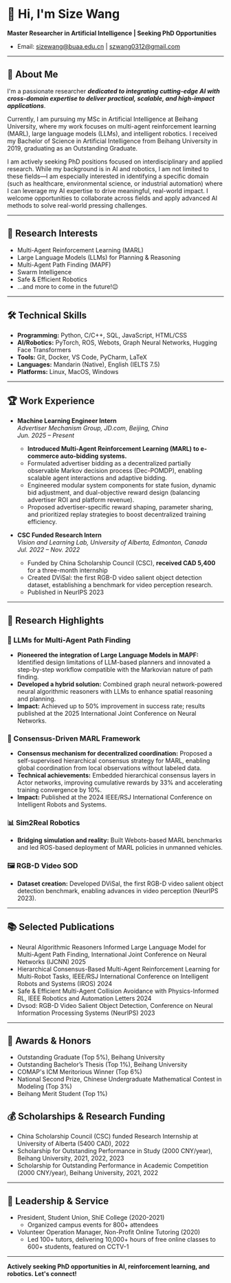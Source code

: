# 👋 Hi, I'm Size Wang

**Master Researcher in Artificial Intelligence | Seeking PhD Opportunities**

- Email: sizewang@buaa.edu.cn | szwang0312@gmail.com


---

## 🚀 About Me

I'm a passionate researcher **_dedicated to integrating cutting-edge AI with cross-domain expertise to deliver practical, scalable, and high-impact applications_**. 

Currently, I am pursuing my MSc in Artificial Intelligence at Beihang University, where my work focuses on multi-agent reinforcement learning (MARL), large language models (LLMs), and intelligent robotics. I received my Bachelor of Science in Artificial Intelligence from Beihang University in 2019, graduating as an Outstanding Graduate.

I am actively seeking PhD positions focused on interdisciplinary and applied research. While my background is in AI and robotics, I am not limited to these fields—I am especially interested in identifying a specific domain (such as healthcare, environmental science, or industrial automation) where I can leverage my AI expertise to drive meaningful, real-world impact. I welcome opportunities to collaborate across fields and apply advanced AI methods to solve real-world pressing challenges.

---

## 🧠 Research Interests

- Multi-Agent Reinforcement Learning (MARL)
- Large Language Models (LLMs) for Planning & Reasoning
- Multi-Agent Path Finding (MAPF)
- Swarm Intelligence
- Safe & Efficient Robotics
- ...and more to come in the future!😉

---

## 🛠️ Technical Skills

- **Programming:** Python, C/C++, SQL, JavaScript, HTML/CSS
- **AI/Robotics:** PyTorch, ROS, Webots, Graph Neural Networks, Hugging Face Transformers
- **Tools:** Git, Docker, VS Code, PyCharm, LaTeX
- **Languages:** Mandarin (Native), English (IELTS 7.5)
- **Platforms:** Linux, MacOS, Windows

---

## 🏆 Work Experience

- **Machine Learning Engineer Intern**  
  *Advertiser Mechanism Group, JD.com, Beijing, China*  
  *Jun. 2025 – Present*  
  - **Introduced Multi-Agent Reinforcement Learning (MARL) to e-commerce auto-bidding systems.**
  - Formulated advertiser bidding as a decentralized partially observable Markov decision process (Dec-POMDP), enabling scalable agent interactions and adaptive bidding.
  - Engineered modular system components for state fusion, dynamic bid adjustment, and dual-objective reward design (balancing advertiser ROI and platform revenue).
  - Proposed advertiser-specific reward shaping, parameter sharing, and prioritized replay strategies to boost decentralized training efficiency.

- **CSC Funded Research Intern**  
  *Vision and Learning Lab, University of Alberta, Edmonton, Canada*  
  *Jul. 2022 – Nov. 2022*  
  - Funded by China Scholarship Council (CSC), **received CAD 5,400** for a three-month internship
  - Created DViSal: the first RGB-D video salient object detection dataset, establishing a benchmark for video perception research.
  - Published in NeurIPS 2023

---

## 🔬 Research Highlights

### 🔬 LLMs for Multi-Agent Path Finding
- **Pioneered the integration of Large Language Models in MAPF:** Identified design limitations of LLM-based planners and innovated a step-by-step workflow compatible with the Markovian nature of path finding.
- **Developed a hybrid solution:** Combined graph neural network-powered neural algorithmic reasoners with LLMs to enhance spatial reasoning and planning.
- **Impact:** Achieved up to 50% improvement in success rate; results published at the 2025 International Joint Conference on Neural Networks.

### 🔬 Consensus-Driven MARL Framework
- **Consensus mechanism for decentralized coordination:** Proposed a self-supervised hierarchical consensus strategy for MARL, enabling global coordination from local observations without labeled data.
- **Technical achievements:** Embedded hierarchical consensus layers in Actor networks, improving cumulative rewards by 33% and accelerating training convergence by 10%.
- **Impact:** Published at the 2024 IEEE/RSJ International Conference on Intelligent Robots and Systems.

### 📊 Sim2Real Robotics
- **Bridging simulation and reality:** Built Webots-based MARL benchmarks and led ROS-based deployment of MARL policies in unmanned vehicles.

### 🖼️ RGB-D Video SOD
- **Dataset creation:** Developed DViSal, the first RGB-D video salient object detection benchmark, enabling advances in video perception (NeurIPS 2023).

---

## 📚 Selected Publications

- Neural Algorithmic Reasoners Informed Large Language Model for Multi-Agent Path Finding, International Joint Conference on Neural Networks (IJCNN) 2025
- Hierarchical Consensus-Based Multi-Agent Reinforcement Learning for Multi-Robot Tasks, IEEE/RSJ International Conference on Intelligent Robots and Systems (IROS) 2024
- Safe & Efficient Multi-Agent Collision Avoidance with Physics-Informed RL, IEEE Robotics and Automation Letters 2024
- Dvsod: RGB-D Video Salient Object Detection, Conference on Neural Information Processing Systems (NeurIPS) 2023

---

## 🏅 Awards & Honors

- Outstanding Graduate (Top 5%), Beihang University
- Outstanding Bachelor’s Thesis (Top 1%), Beihang University
- COMAP's ICM Meritorious Winner (Top 6%)
- National Second Prize, Chinese Undergraduate Mathematical Contest in Modeling (Top 3%)
- Beihang Merit Student (Top 1%)

## 💰 Scholarships & Research Funding
- China Scholarship Council (CSC) funded Research Internship at University of Alberta (5400 CAD), 2022
- Scholarship for Outstanding Performance in Study (2000 CNY/year), Beihang University, 2021, 2022, 2023
- Scholarship for Outstanding Performance in Academic Competition (2000 CNY/year), Beihang University, 2021, 2022

---

## 🌱 Leadership & Service

- President, Student Union, ShiE College (2020-2021)
  - Organized campus events for 800+ attendees
- Volunteer Operation Manager, Non-Profit Online Tutoring (2020)
  - Led 100+ tutors, delivering 10,000+ hours of free online classes to 600+ students, featured on CCTV-1

---


**Actively seeking PhD opportunities in AI, reinforcement learning, and robotics. Let's connect!**

